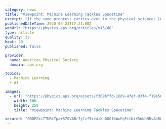 ```yaml
---
category: news
title: "Viewpoint: Machine Learning Tackles Spacetime"
excerpt: "If the same progress carries over to the physical sciences [8], a scientific revolution will be afoot. Of course, machine learning is not magic—it works only with certain kinds of inputs and therefore only for certain problems. But it is an important tool that allows scientists to satisfy their curiosity for the unknown. From the confinement ..."
publishedDateTime: 2020-03-23T17:21:00Z
webUrl: "https://physics.aps.org/articles/v13/40"
type: article
quality: 39
heat: 39
published: false

provider:
  name: American Physical Society
  domain: aps.org

topics:
  - Machine Learning
  - AI

images:
  - url: "https://physics.aps.org/assets/f309bffd-16d9-4fef-83f4-f19e50b831c5/e40_2_thumb.png"
    width: 500
    height: 250
    title: "Viewpoint: Machine Learning Tackles Spacetime"

secured: "0BOPZxc7TURiTpa+570VABr7jCzf5xe4iXuO001kWuEqFitbiX5nNbNBsAeDQ9L9CIrh8WGC0SbVQotWl9TURb/6w9uOWulzg9v8pgwKTqVeLZpUoyR6loM5XB96hC/bEGoRWG/PF6c322358v8iPeU0hOH4xbYkPy6dJIiHVUEFEQxpd4H2MnDY/L1WcH9Lx6yKGAlGAQbVAQj2G0e+yBj0G4iRZPK8dT2rAUOcWJ2hVePiRBnj6uBU3K1l4yauCrmQjnNGjpTXuitcIiMZ1VrSVtUZIn7PCUMzB2KCsBhxzDqp9aNjW460kxeHRIzk5KNw3tccr5bn0rzD5XquJmG5XpCWYuH7kH8KgkowlQzD6gAA5fHT3TASUg19ijYDkr07yJDeGJetYlhcX804PI0GiNZkKITs0+ye/XxH/Yf7DUWpUe55SnoI0qFymEvW0HTbqt72nm9b7iw8w9YQQKOWFCG6VM2CezNIbcMoR38=;K4PzPtqFs+5Gv95Wkns47w=="
---
```



